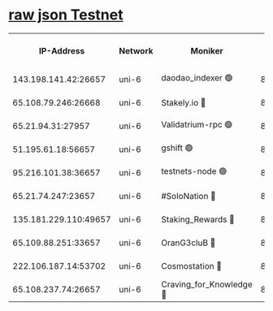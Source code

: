 [raw json Testnet](https://rpc-check.junot.stavr.tech/junot/rpc-junot-result.json)
=


<table><tr><th>IP-Address</th><th>Network</th><th>Moniker</th><th>Latest Block Height</th><th>Earliest Block Height</th><th>Catching Up</th><th>Tx Index</th><th>Voting Power</th><th>Scan Time</th></tr><tr><td>143.198.141.42:26657</td><td>uni-6</td><td>daodao_indexer 🟢</td><td>8878253</td><td>1</td><td>False</td><td>off</td><td>0</td><td>2024-03-14T17:38:22.240307308UTC</td></tr><tr><td>65.108.79.246:26668</td><td>uni-6</td><td>Stakely.io 🔴</td><td>8878248</td><td>1570872</td><td>False</td><td>on</td><td>11</td><td>2024-03-14T17:38:08.302062032UTC</td></tr><tr><td>65.21.94.31:27957</td><td>uni-6</td><td>Validatrium-rpc 🟢</td><td>8878247</td><td>2943363</td><td>False</td><td>on</td><td>0</td><td>2024-03-14T17:38:03.921383302UTC</td></tr><tr><td>51.195.61.18:56657</td><td>uni-6</td><td>gshift 🟢</td><td>8559900</td><td>7691417</td><td>False</td><td>on</td><td>0</td><td>2024-03-14T17:37:50.112717980UTC</td></tr><tr><td>95.216.101.38:36657</td><td>uni-6</td><td>testnets-node 🟢</td><td>8878249</td><td>8116304</td><td>False</td><td>on</td><td>0</td><td>2024-03-14T17:38:10.630001432UTC</td></tr><tr><td>65.21.74.247:23657</td><td>uni-6</td><td>#SoloNation 🔴</td><td>8878253</td><td>8237483</td><td>False</td><td>on</td><td>112</td><td>2024-03-14T17:38:21.398880080UTC</td></tr><tr><td>135.181.229.110:49657</td><td>uni-6</td><td>Staking_Rewards 🔴</td><td>8878255</td><td>8388763</td><td>False</td><td>on</td><td>1008</td><td>2024-03-14T17:38:26.931832814UTC</td></tr><tr><td>65.109.88.251:33657</td><td>uni-6</td><td>OranG3cluB 🔴</td><td>8878255</td><td>8418953</td><td>False</td><td>on</td><td>11</td><td>2024-03-14T17:38:26.626846021UTC</td></tr><tr><td>222.106.187.14:53702</td><td>uni-6</td><td>Cosmostation 🔴</td><td>8878247</td><td>8759614</td><td>False</td><td>on</td><td>109003</td><td>2024-03-14T17:38:01.587860188UTC</td></tr><tr><td>65.108.237.74:26657</td><td>uni-6</td><td>Craving_for_Knowledge 🔴</td><td>8878252</td><td>8791064</td><td>False</td><td>on</td><td>9004</td><td>2024-03-14T17:38:19.066872738UTC</td></tr></table>